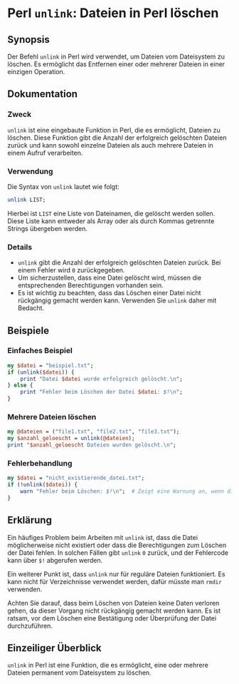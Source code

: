 <!--
Meta Description: # Perl `unlink`: Dateien in Perl löschen ## Synopsis Der Befehl `unlink` in Perl wird verwendet, um Dateien vom Dateisystem zu löschen. Es ermöglicht ...
Meta Keywords: dateien, unlink, datei, löschen, die
-->

# Perl `unlink`: Dateien in Perl löschen

## Synopsis
Der Befehl `unlink` in Perl wird verwendet, um Dateien vom Dateisystem zu löschen. Es ermöglicht das Entfernen einer oder mehrerer Dateien in einer einzigen Operation.

## Dokumentation
### Zweck
`unlink` ist eine eingebaute Funktion in Perl, die es ermöglicht, Dateien zu löschen. Diese Funktion gibt die Anzahl der erfolgreich gelöschten Dateien zurück und kann sowohl einzelne Dateien als auch mehrere Dateien in einem Aufruf verarbeiten.

### Verwendung
Die Syntax von `unlink` lautet wie folgt:

```perl
unlink LIST;
```

Hierbei ist `LIST` eine Liste von Dateinamen, die gelöscht werden sollen. Diese Liste kann entweder als Array oder als durch Kommas getrennte Strings übergeben werden.

### Details
- `unlink` gibt die Anzahl der erfolgreich gelöschten Dateien zurück. Bei einem Fehler wird `0` zurückgegeben.
- Um sicherzustellen, dass eine Datei gelöscht wird, müssen die entsprechenden Berechtigungen vorhanden sein.
- Es ist wichtig zu beachten, dass das Löschen einer Datei nicht rückgängig gemacht werden kann. Verwenden Sie `unlink` daher mit Bedacht.

## Beispiele
### Einfaches Beispiel
```perl
my $datei = "beispiel.txt";
if (unlink($datei)) {
    print "Datei $datei wurde erfolgreich gelöscht.\n";
} else {
    print "Fehler beim Löschen der Datei $datei: $!\n";
}
```

### Mehrere Dateien löschen
```perl
my @dateien = ("file1.txt", "file2.txt", "file3.txt");
my $anzahl_geloescht = unlink(@dateien);
print "$anzahl_geloescht Dateien wurden gelöscht.\n";
```

### Fehlerbehandlung
```perl
my $datei = "nicht_existierende_datei.txt";
if (!unlink($datei)) {
    warn "Fehler beim Löschen: $!\n";  # Zeigt eine Warnung an, wenn die Datei nicht gelöscht werden kann
}
```

## Erklärung
Ein häufiges Problem beim Arbeiten mit `unlink` ist, dass die Datei möglicherweise nicht existiert oder dass die Berechtigungen zum Löschen der Datei fehlen. In solchen Fällen gibt `unlink` `0` zurück, und der Fehlercode kann über `$!` abgerufen werden. 

Ein weiterer Punkt ist, dass `unlink` nur für reguläre Dateien funktioniert. Es kann nicht für Verzeichnisse verwendet werden, dafür müsste man `rmdir` verwenden.

Achten Sie darauf, dass beim Löschen von Dateien keine Daten verloren gehen, da dieser Vorgang nicht rückgängig gemacht werden kann. Es ist ratsam, vor dem Löschen eine Bestätigung oder Überprüfung der Datei durchzuführen.

## Einzeiliger Überblick
`unlink` in Perl ist eine Funktion, die es ermöglicht, eine oder mehrere Dateien permanent vom Dateisystem zu löschen.